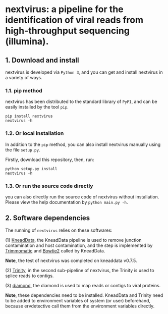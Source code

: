 # nextvirus: a pipeline for the identification of viral reads from high-throughput sequencing (illumina).

## 1. Download and install

nextvirus is developed via ```Python 3```, and you can get and install nextvirus in a variety of ways.

### 1.1. pip method

nextvirus has been distributed to the standard library of ```PyPI```, and can be easily installed by the tool ```pip```.

```
pip install nextvirus
nextvirus -h
```

### 1.2. Or local installation

In addition to the  ```pip``` method, you can also install nextvirus manually using the file ```setup.py```. 

Firstly, download this repository, then, run:
```
python setup.py install
nextvirus -h
```

### 1.3. Or run the source code directly

you can also directly run the source code of nextvirus without installation. Please view the help documentation by ```python main.py -h```.


## 2. Software dependencies

The running of ```nextvirus``` relies on these softwares:

(1) [KneadData](https://github.com/biobakery/kneaddata), the KneadData pipeline is used to remove junction contamination and host contamination, and the step is implemented by [Trimmomatic](http://www.usadellab.org/cms/?page=trimmomatic) and [Bowtie2](http://bowtie-bio.sourceforge.net/bowtie2/index.shtml) called by KneadData. 

<b>Note</b>, the test of nextvirus was completed on kneaddata v0.7.5. 

(2) [Trinity](https://github.com/trinityrnaseq/trinityrnaseq), in the second sub-pipeline of nextvirus, the Trinity is used to splice reads to contigs.

(3) [diamond](https://github.com/bbuchfink/diamond), the diamond is used to map reads or contigs to viral proteins.

<b>Note</b>, these dependencies need to be installed. KneadData and Trinity need to be added to environment variables of system (or user) beforehand, because ervdetective call them from the environment variables directly.
